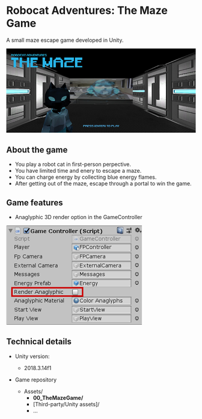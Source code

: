 # Robocat Adventures: The Maze Game
A small maze escape game developed in Unity.

![Start screen of the game](./readme_src/01.jpg)

## About the game
- You play a robot cat in first-person perpective.
- You have limited time and enery to escape a maze.
- You can charge energy by collecting blue energy flames.
- After getting out of the maze, escape through a portal to win the game.
## Game features
- Anaglyphic 3D render option in the GameController

![anaglyphic 3D render option](./readme_src/anaglyphic-option.png)
## Technical details
- Unity version:
  - 2018.3.14f1

- Game repository
  - Assets/
    - **00_TheMazeGame/**
    - [Third-party/Unity assets]/
    - ...
